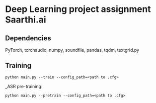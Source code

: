 # Deep Learning project assignment Saarthi.ai

## Dependencies
PyTorch, torchaudio, numpy, soundfile, pandas, tqdm, textgrid.py

## Training
```
python main.py --train --config_path=<path to .cfg>
```

_ASR pre-training:
```
python main.py --pretrain --config_path=<path to .cfg>
```



